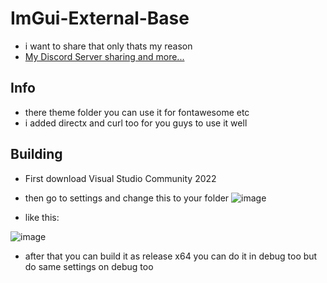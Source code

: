 # ImGui-External-Base
- i want to share that only thats my reason
- [My Discord Server sharing and more...](https://discord.gg/8S5eBJ4cBN)

## Info
- there theme folder you can use it for fontawesome etc
- i added directx and curl too for you guys to use it well

## Building
- First download Visual Studio Community 2022
- then go to settings and change this to your folder
![image](https://user-images.githubusercontent.com/50064486/221398062-fe86f2a1-7356-4e00-b3f7-1840a759de6e.png)

- like this:

![image](https://user-images.githubusercontent.com/50064486/221398381-5a8d4c60-5a47-4cd4-a610-935b0ce35a88.png)

- after that you can build it as release x64 you can do it in debug too but do same settings on debug too
